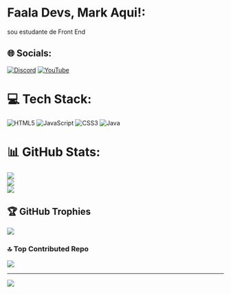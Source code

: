 # Faala Devs, Mark Aqui!:
sou estudante de Front End


## 🌐 Socials:
[![Discord](https://img.shields.io/badge/Discord-%237289DA.svg?logo=discord&logoColor=white)](https://discord.gg/https://discord.gg/9KySuPMdyG) [![YouTube](https://img.shields.io/badge/YouTube-%23FF0000.svg?logo=YouTube&logoColor=white)](https://youtube.com/@UCizPFk8Ck3I18PJJTKX6-CQ) 

# 💻 Tech Stack:
![HTML5](https://img.shields.io/badge/html5-%23E34F26.svg?style=for-the-badge&logo=html5&logoColor=white) ![JavaScript](https://img.shields.io/badge/javascript-%23323330.svg?style=for-the-badge&logo=javascript&logoColor=%23F7DF1E) ![CSS3](https://img.shields.io/badge/css3-%231572B6.svg?style=for-the-badge&logo=css3&logoColor=white) ![Java](https://img.shields.io/badge/java-%23ED8B00.svg?style=for-the-badge&logo=openjdk&logoColor=white)
# 📊 GitHub Stats:
![](https://github-readme-stats.vercel.app/api?username=MarktheDevpro&theme=great-gatsby&hide_border=false&include_all_commits=true&count_private=false)<br/>
![](https://github-readme-streak-stats.herokuapp.com/?user=MarktheDevpro&theme=great-gatsby&hide_border=false)<br/>
![](https://github-readme-stats.vercel.app/api/top-langs/?username=MarktheDevpro&theme=great-gatsby&hide_border=false&include_all_commits=true&count_private=false&layout=compact)

## 🏆 GitHub Trophies
![](https://github-profile-trophy.vercel.app/?username=MarktheDevpro&theme=radical&no-frame=false&no-bg=true&margin-w=4)

### 🔝 Top Contributed Repo
![](https://github-contributor-stats.vercel.app/api?username=MarktheDevpro&limit=5&theme=discord&combine_all_yearly_contributions=true)

---
[![](https://visitcount.itsvg.in/api?id=MarktheDevpro&icon=6&color=0)](https://visitcount.itsvg.in)

<!-- Proudly created with GPRM ( https://gprm.itsvg.in ) -->

